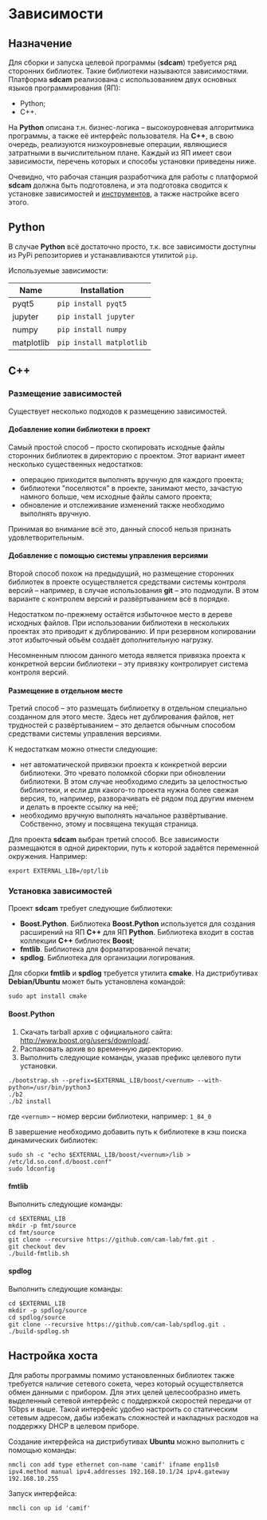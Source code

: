 # Зависимости

## Назначение

Для сборки и запуска целевой программы (**sdcam**) требуется ряд сторонних библиотек. Такие библиотеки называются зависимостями. Платформа **sdcam** реализована с использованием двух основных языков программирования (ЯП):

* Python;
* C++.

На **Python** описана т.н. бизнес-логика&nbsp;– высокоуровневая алгоритмика программы, а также её интерфейс пользователя. На **C++**, в свою очередь, реализуются низкоуровневые операции, являющиеся затратными в вычислительном плане. Каждый из ЯП имеет свои зависимости, перечень которых и способы установки приведены ниже.

Очевидно, что рабочая станция разработчика для работы с платформой **sdcam** должна быть подготовлена, и эта подготовка сводится к установке зависимостей и [инструментов](tools.md), а также настройке всего этого.

## Python

В случае **Python** всё достаточно просто, т.к. все зависимости доступны из PyPi репозиториев и устанавливаются утилитой `pip`. 

Используемые зависимости:

|  Name        | Installation                |
|--------------|-----------------------------|
| pyqt5        | `pip install pyqt5`         |
| jupyter      | `pip install jupyter`       |
| numpy        | `pip install numpy`         |
| matplotlib   | `pip install matplotlib`    |


## C++

### Размещение зависимостей

Существует несколько подходов к размещению зависимостей. 

#### Добавление копии библиотеки в проект

Самый простой способ&nbsp;– просто скопировать исходные файлы сторонних библиотек в директорию с проектом. Этот вариант имеет несколько существенных недостатков:

* операцию приходится выполнять вручную для каждого проекта;
* библиотеки "поселяются" в проекте, занимают место, зачастую намного больше, чем исходные файлы
  самого проекта;
* обновление и отслеживание изменений также необходимо выполнять вручную.

Принимая во внимание всё это, данный способ нельзя признать удовлетворительным.

#### Добавление с помощью системы управления версиями

Второй способ похож на предыдущий, но размещение сторонних библиотек в проекте осуществляется средствами системы контроля версий&nbsp;– например, в случае использования **git**&nbsp;– это подмодули. В этом варианте с контролем версий и развёртыванием всё в порядке.

Недостатком по-прежнему остаётся избыточное место в дереве исходных файлов. При использовании библиотеки в нескольких проектах это приводит к дублированию. И при резервном копировании этот избыточный объём создаёт дополнительную нагрузку.

Несомненным плюсом данного метода является привязка проекта к конкретной версии библиотеки&nbsp;– эту привязку контролирует система контроля версий.


#### Размещение в отдельном месте

Третий способ&nbsp;– это размещать библиоетку в отдельном специально созданном для этого месте. Здесь нет дублирования файлов, нет трудностей с развёртыванием&nbsp;– это делается обычным способом средствами системы управления версиями. 

К недостаткам можно отнести следующие:

  * нет автоматической привязки проекта к конкретной версии библиотеки. Это чревато поломкой сборки
    при обновлении библиотеки. В этом случае необходимо следить за целостностью библиотеки, и если
    для какого-то проекта нужна более свежая версия, то, например, разворачивать её рядом под
    другим именем и делать в проекте ссылку на неё;
  * необходимо вручную выполнять начальное развёртывание. Собственно, этому и посвящена текущая
    страница.

Для проекта **sdcam** выбран третий способ. Все зависимости размещаются в одной директории, путь к которой задаётся переменной окружения. Например:

```shell
export EXTERNAL_LIB=/opt/lib
```

### Установка зависимостей

Проект **sdcam** требует следующие библиотеки:

  * **Boost.Python**. Библиотека **Boost.Python** используется для создания расширений на ЯП **C++**
      для ЯП **Python**. Библиотека входит в состав коллекции **С++** библиотек **Boost**;
  * **fmtlib**. Библиотека для форматированной печати;
  * **spdlog**. Библиотека для организации логирования.

Для сборки **fmtlib** и **spdlog** требуется утилита **cmake**. На дистрибутивах **Debian/Ubuntu** может быть установлена командой:

```shell
sudo apt install cmake
```

#### Boost.Python

1. Скачать tarball архив с официального сайта: http://www.boost.org/users/download/.
2. Распаковать архив во временную директорию.
3. Выполнить следующие команды, указав префикс целевого пути установки.

```shell
./bootstrap.sh --prefix=$EXTERNAL_LIB/boost/<vernum> --with-python=/usr/bin/python3 
./b2
./b2 install
```

где `<vernum>`&nbsp;– номер версии библиотеки, например: `1_84_0`

В завершение необходимо добавить путь к библиотеке в кэш поиска динамических библиотек:

```shell
sudo sh -c "echo $EXTERNAL_LIB/boost/<vernum>/lib > /etc/ld.so.conf.d/boost.conf"
sudo ldconfig
```

#### fmtlib

Выполнить следующие команды:

```shell
cd $EXTERNAL_LIB
mkdir -p fmt/source
cd fmt/source
git clone --recursive https://github.com/cam-lab/fmt.git .
git checkout dev
./build-fmtlib.sh
```

#### spdlog

Выполнить следующие команды:

```shell
cd $EXTERNAL_LIB
mkdir -p spdlog/source
cd spdlog/source
git clone --recursive https://github.com/cam-lab/spdlog.git .
./build-spdlog.sh
```

## Настройка хоста

Для работы программы помимо установленных библиотек также требуется наличие сетевого сокета, через который осуществляется обмен данными с прибором. Для этих целей целесообразно иметь выделенный сетевой интерфейс с поддержкой скоростей передачи от 1Gbps и выше. Такой интерфейс удобно настроить со статическим сетевым адресом, дабы избежать сложностей и накладных расходов на поддержку DHCP в целевом приборе.

Создание интерфейса на дистрибутивах **Ubuntu** можно выполнить с помощью команды:

```shell
nmcli con add type ethernet con-name 'camif' ifname enp11s0 ipv4.method manual ipv4.addresses 192.168.10.1/24 ipv4.gateway 192.168.10.255
```

Запуск интерфейса:

```shell
nmcli con up id 'camif'

```
